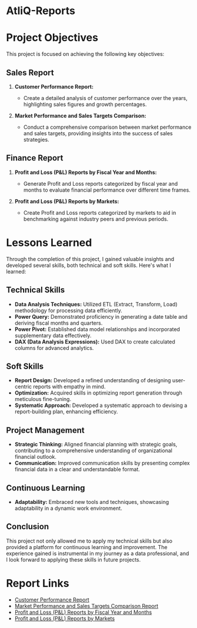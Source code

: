 # AtliQ-Reports

# Project Objectives

This project is focused on achieving the following key objectives:

## Sales Report

1. **Customer Performance Report:**
   - Create a detailed analysis of customer performance over the years, highlighting sales figures and growth percentages.

2. **Market Performance and Sales Targets Comparison:**
   - Conduct a comprehensive comparison between market performance and sales targets, providing insights into the success of sales strategies.

## Finance Report

1. **Profit and Loss (P&L) Reports by Fiscal Year and Months:**
   - Generate Profit and Loss reports categorized by fiscal year and months to evaluate financial performance over different time frames.

2. **Profit and Loss (P&L) Reports by Markets:**
   - Create Profit and Loss reports categorized by markets to aid in benchmarking against industry peers and previous periods.

# Lessons Learned

Through the completion of this project, I gained valuable insights and developed several skills, both technical and soft skills. Here's what I learned:

## Technical Skills

- **Data Analysis Techniques:** Utilized ETL (Extract, Transform, Load) methodology for processing data efficiently.
- **Power Query:** Demonstrated proficiency in generating a date table and deriving fiscal months and quarters.
- **Power Pivot:** Established data model relationships and incorporated supplementary data effectively.
- **DAX (Data Analysis Expressions):** Used DAX to create calculated columns for advanced analytics.

## Soft Skills

- **Report Design:** Developed a refined understanding of designing user-centric reports with empathy in mind.
- **Optimization:** Acquired skills in optimizing report generation through meticulous fine-tuning.
- **Systematic Approach:** Developed a systematic approach to devising a report-building plan, enhancing efficiency.

## Project Management

- **Strategic Thinking:** Aligned financial planning with strategic goals, contributing to a comprehensive understanding of organizational financial outlook.
- **Communication:** Improved communication skills by presenting complex financial data in a clear and understandable format.

## Continuous Learning

- **Adaptability:** Embraced new tools and techniques, showcasing adaptability in a dynamic work environment.

## Conclusion

This project not only allowed me to apply my technical skills but also provided a platform for continuous learning and improvement. The experience gained is instrumental in my journey as a data professional, and I look forward to applying these skills in future projects.

# Report Links

- [Customer Performance Report](https://github.com/DeepakSainiAnalyst/Atliq-Reports/blob/main/AtliQ%20Customer%20Performance%20Report.pdf)
- [Market Performance and Sales Targets Comparison Report](https://github.com/DeepakSainiAnalyst/Atliq-Reports/blob/main/AtliQ%20Market%20Performance%20Report.pdf)
- [Profit and Loss (P&L) Reports by Fiscal Year and Months](https://github.com/DeepakSainiAnalyst/Atliq-Reports/blob/main/AtliQ%20P%26L%20Statement%20by%20Months.pdf)
- [Profit and Loss (P&L) Reports by Markets](https://github.com/pradeep-the-analyst/excel-AtliQ-Reports/blob/main/AtliQ%20P%26L%20Statement%20by%20Markets.pdf)
